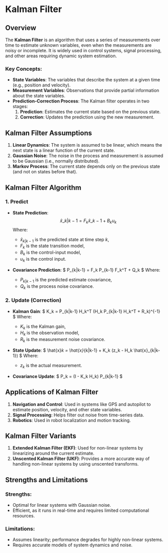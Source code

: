 # Kalman Filter

## Overview
The **Kalman Filter** is an algorithm that uses a series of measurements over time to estimate unknown variables, even when the measurements are noisy or incomplete. It is widely used in control systems, signal processing, and other areas requiring dynamic system estimation.

### Key Concepts:
- **State Variables**: The variables that describe the system at a given time (e.g., position and velocity).
- **Measurement Variables**: Observations that provide partial information about the state variables.
- **Prediction-Correction Process**: The Kalman filter operates in two stages:
  1. **Prediction**: Estimates the current state based on the previous state.
  2. **Correction**: Updates the prediction using the new measurement.

## Kalman Filter Assumptions
1. **Linear Dynamics**: The system is assumed to be linear, which means the next state is a linear function of the current state.
2. **Gaussian Noise**: The noise in the process and measurement is assumed to be Gaussian (i.e., normally distributed).
3. **Markov Process**: The current state depends only on the previous state (and not on states before that).

## Kalman Filter Algorithm

### 1. Predict
- **State Prediction**: 
  $$\hat{x}\_{k|k-1} = F_k \hat{x}\_{k-1} + B_k u_k$$
  Where:
  - $\hat{x}_{k|k-1}$ is the predicted state at time step $k$,
  - $F_k$ is the state transition model,
  - $B_k$ is the control-input model,
  - $u_k$ is the control input.

- **Covariance Prediction**: 
  $
  P\_{k|k-1} = F\_k P\_{k-1} F\_k^T + Q_k
  $
  Where:
  - $P_{k|k-1}$ is the predicted estimate covariance,
  - $Q_k$ is the process noise covariance.

### 2. Update (Correction)
- **Kalman Gain**:
  $
  K_k = P_{k|k-1} H_k^T (H_k P_{k|k-1} H_k^T + R_k)^{-1}
  $
  Where:
  - $K_k$ is the Kalman gain,
  - $H_k$ is the observation model,
  - $R_k$ is the measurement noise covariance.

- **State Update**:
  $
  \hat{x}_k = \hat{x}_{k|k-1} + K_k (z_k - H_k \hat{x}_{k|k-1})
  $
  Where:
  - $z_k$ is the actual measurement.

- **Covariance Update**:
  $
  P_k = (I - K_k H_k) P_{k|k-1}
  $

## Applications of Kalman Filter
1. **Navigation and Control**: Used in systems like GPS and autopilot to estimate position, velocity, and other state variables.
2. **Signal Processing**: Helps filter out noise from time-series data.
3. **Robotics**: Used in robot localization and motion tracking.

## Kalman Filter Variants
1. **Extended Kalman Filter (EKF)**: Used for non-linear systems by linearizing around the current estimate.
2. **Unscented Kalman Filter (UKF)**: Provides a more accurate way of handling non-linear systems by using unscented transforms.

## Strengths and Limitations
### Strengths:
- Optimal for linear systems with Gaussian noise.
- Efficient, as it runs in real-time and requires limited computational resources.

### Limitations:
- Assumes linearity; performance degrades for highly non-linear systems.
- Requires accurate models of system dynamics and noise.
